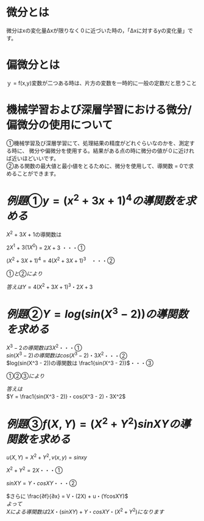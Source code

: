 
# 微分とは
微分はxの変化量Δxが限りなく０に近づいた時の，「Δxに対するyの変化量」です。

# 偏微分とは 
ｙ = f(x,y)変数が二つある時は、片方の変数を一時的に一般の定数だと思うこと

# 機械学習および深層学習における微分/偏微分の使用について 
①機械学習及び深層学習にて、処理結果の精度がどれぐらいなのかを、測定する時に、 微分や偏微分を使用する。結果がある点の時に微分の値が０に近ければ近いほどいいです。<br>
②ある関数の最大値と最小値をとるために、微分を使用して、導関数 = 0で求めることができます。


# $例題①　y = (x^2 + 3x + 1)^4 の導関数を求める$

$X^2$ + $3X$ + $1$の導関数は

2$X^1$ + $3(1X^0)$ = $2X + 3$ ・・・①

$(X^2 + 3X + 1)^4 = 4(X^2 + 3X + 1)^3$　・・・②

$①と②により$

$答えは Y = 4(X^2 + 3X + 1)^3・2X + 3$





# $例題② Y = log(sin(X^3 - 2)) の導関数を求める$

$X^3 - 2 の導関数は 3X^2$・・・①<br>
$sin(X^3 - 2)の導関数は cos(X^3 - 2)・3X^2$・・・②<br>
$log(sin(X^3 - 2))の導関数は \frac1{sin(X^3 - 2)}$・・・③<br>

$①②③により$<br>

$答えは$<br>
$Y = \frac1{sin(X^3 - 2)}・cos(X^3 - 2)・3X^2$





# $例題③  f(X,Y) = (X^2 + Y^2)sinXYの導関数を求める$

$u(X,Y) = X^2 + Y^2,v(x,y) = sinxy$

$X^2 + Y^2 = 2X$・・・①

$sinXY = Y・cosXY$・・・②

$さらに \frac{∂f}{∂x} = V・(2X) + u・(YcosXY)$<br>
$よって$<br>
$Xによる導関数は
2X・(sinXY) + Y・cosXY・(X^2 + Y^2)になります$

